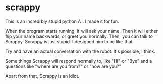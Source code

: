 # scrappy
This is an incredibly stupid python AI. I made it for fun.

When the program starts running, it will ask your name. Then it will either flip your name backwards, or greet
you normally. Then, you can talk to Scrappy. Scrappy is just stupid. I designed him to be like that.

Try and have an actual conversation with the robot. It's possible, I think.

Some things Scrappy will respond normally to, like "Hi" or "Bye" and a questions like "where are you from?" 
or "how are you?"

Apart from that, Scrappy is an idiot.
